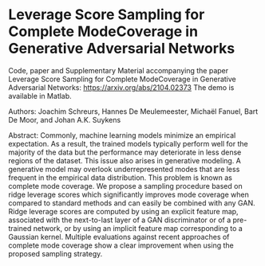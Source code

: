 # Leverage Score Sampling for Complete ModeCoverage in Generative Adversarial Networks

Code, paper and Supplementary Material accompanying the paper Leverage Score Sampling for Complete ModeCoverage in Generative Adversarial Networks: https://arxiv.org/abs/2104.02373 The demo is available in Matlab.

Authors: Joachim Schreurs, Hannes De Meulemeester, Michaël Fanuel, Bart De Moor, and Johan A.K. Suykens

Abstract: Commonly, machine learning models minimize an empirical expectation. As a result, the trained models typically perform well for the majority of the data but the performance may deteriorate in less dense regions of the dataset. This issue also arises in generative modeling. A  generative model may overlook underrepresented modes that are less frequent in the empirical data distribution. This problem is known as complete mode coverage. We propose a sampling procedure based on ridge leverage scores which significantly improves mode coverage when compared to standard methods and can easily be combined with any GAN. Ridge leverage scores are computed by using an explicit feature map, associated with the next-to-last layer of a GAN discriminator or of a pre-trained network, or by using an implicit feature map corresponding to a Gaussian kernel. Multiple evaluations against recent approaches of complete mode coverage show a clear improvement when using the proposed sampling strategy.
